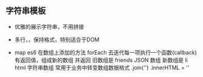 ## 字符串模板

- 优雅的展示字符串，不用拼接
- 多行，，保持格式，特别适合于DOM

- map
    es6 在数组上添加的方法
    forEach 去迭代每一项执行一个函数(callback)
    有返回值，组成新的数组 并返回
    旧数组是 friends JSON 数组
    新数组是 li html 字符串数组
    常用于业务中转变数组数据格式
    .join('') 
    .innerHTML = ''